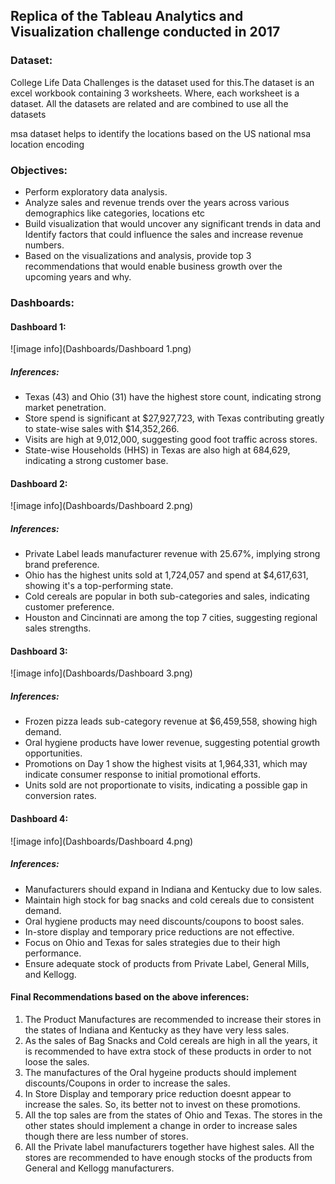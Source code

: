 ## Replica of the Tableau Analytics and Visualization challenge conducted in 2017

### Dataset:
College Life Data Challenges is the dataset used for this.The dataset is an excel workbook containing 3 worksheets. Where, each  worksheet is a dataset. All the datasets are related and are combined to use all the datasets

msa dataset helps to identify the locations based on the US national msa location encoding

### Objectives:
- Perform exploratory data analysis. 
- Analyze sales and revenue trends over the years across various demographics like
categories, locations etc
- Build visualization that would uncover any significant trends in data and Identify factors that could influence the sales and increase revenue numbers. 
- Based on the visualizations and analysis, provide top 3 recommendations that would enable business growth over the upcoming years and why.

### Dashboards:
#### Dashboard 1:
![image info](Dashboards/Dashboard 1.png)
##### Inferences:
- Texas (43) and Ohio (31) have the highest store count, indicating strong market penetration.
- Store spend is significant at $27,927,723, with Texas contributing greatly to state-wise sales with $14,352,266.
- Visits are high at 9,012,000, suggesting good foot traffic across stores.
- State-wise Households (HHS) in Texas are also high at 684,629, indicating a strong customer base.

#### Dashboard 2:
![image info](Dashboards/Dashboard 2.png)
##### Inferences:
- Private Label leads manufacturer revenue with 25.67%, implying strong brand preference.
- Ohio has the highest units sold at 1,724,057 and spend at $4,617,631, showing it's a top-performing state.
- Cold cereals are popular in both sub-categories and sales, indicating customer preference.
- Houston and Cincinnati are among the top 7 cities, suggesting regional sales strengths.

#### Dashboard 3:
![image info](Dashboards/Dashboard 3.png)
##### Inferences:
- Frozen pizza leads sub-category revenue at $6,459,558, showing high demand.
- Oral hygiene products have lower revenue, suggesting potential growth opportunities.
- Promotions on Day 1 show the highest visits at 1,964,331, which may indicate consumer response to initial promotional efforts.
- Units sold are not proportionate to visits, indicating a possible gap in conversion rates.

#### Dashboard 4:
![image info](Dashboards/Dashboard 4.png)
##### Inferences:
- Manufacturers should expand in Indiana and Kentucky due to low sales.
- Maintain high stock for bag snacks and cold cereals due to consistent demand.
- Oral hygiene products may need discounts/coupons to boost sales.
- In-store display and temporary price reductions are not effective.
- Focus on Ohio and Texas for sales strategies due to their high performance. 
- Ensure adequate stock of products from Private Label, General Mills, and Kellogg.

#### Final Recommendations based on the above inferences:
1. The Product Manufactures are recommended to increase their stores in the states of Indiana and Kentucky as they have very less sales.
2. As the sales of Bag Snacks and Cold cereals are high in all the years, it is recommended to have extra stock of these products in order to not loose the sales.
3. The manufactures of the Oral hygeine products should implement discounts/Coupons in order to increase the sales.
4. In Store Display and temporary price reduction doesnt appear to increase the sales. So, its better not to invest on these promotions.
5. All the top sales are from the states of Ohio and Texas. The stores in the other states should implement a change in order to increase sales though there are less number of stores.
6. All the Private label manufacturers together have highest sales. All the stores are recommended to have enough stocks of the products from General and Kellogg manufacturers.
